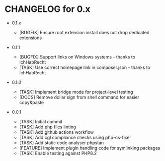 CHANGELOG for 0.x
=================

* 0.1.x
  - [BUGFIX] Ensure root extension install does not drop dedicated extensions

* 0.1.1
  - [BUGFIX] Support links on Windows systems - thanks to IchHabRecht
  - [TASK] Use correct homepage link in composer.json - thanks to IchHabRecht

* 0.1.0
  - [TASK] Implement bridge mode for project-level testing
  - [DOCS] Remove dollar sign from shell command for easier copy&paste

* 0.0.1
  - [TASK] Initial commit
  - [TASK] Add php files linting
  - [TASK] Add github actions workflow
  - [TASK] Add cgl compliance checks using php-cs-fixer
  - [TASK] Add static code analyser phpstan
  - [FEATURE] Implement plugin handling code for symlinking packages
  - [TASK] Enable testing against PHP8.2
